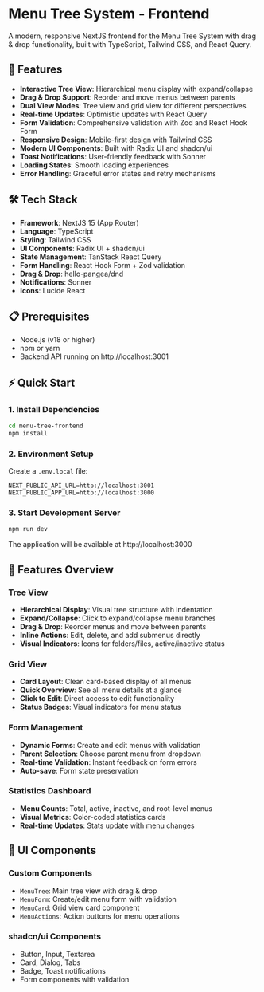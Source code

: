 # Menu Tree System - Frontend

A modern, responsive NextJS frontend for the Menu Tree System with drag & drop functionality, built with TypeScript, Tailwind CSS, and React Query.

## 🚀 Features

- **Interactive Tree View**: Hierarchical menu display with expand/collapse
- **Drag & Drop Support**: Reorder and move menus between parents
- **Dual View Modes**: Tree view and grid view for different perspectives
- **Real-time Updates**: Optimistic updates with React Query
- **Form Validation**: Comprehensive validation with Zod and React Hook Form
- **Responsive Design**: Mobile-first design with Tailwind CSS
- **Modern UI Components**: Built with Radix UI and shadcn/ui
- **Toast Notifications**: User-friendly feedback with Sonner
- **Loading States**: Smooth loading experiences
- **Error Handling**: Graceful error states and retry mechanisms

## 🛠️ Tech Stack

- **Framework**: NextJS 15 (App Router)
- **Language**: TypeScript
- **Styling**: Tailwind CSS
- **UI Components**: Radix UI + shadcn/ui
- **State Management**: TanStack React Query
- **Form Handling**: React Hook Form + Zod validation
- **Drag & Drop**: hello-pangea/dnd
- **Notifications**: Sonner
- **Icons**: Lucide React

## 📋 Prerequisites

- Node.js (v18 or higher)
- npm or yarn
- Backend API running on http://localhost:3001

## ⚡ Quick Start

### 1. Install Dependencies

```bash
cd menu-tree-frontend
npm install
```

### 2. Environment Setup

Create a `.env.local` file:

```env
NEXT_PUBLIC_API_URL=http://localhost:3001
NEXT_PUBLIC_APP_URL=http://localhost:3000
```

### 3. Start Development Server

```bash
npm run dev
```

The application will be available at http://localhost:3000

## 📱 Features Overview

### Tree View
- **Hierarchical Display**: Visual tree structure with indentation
- **Expand/Collapse**: Click to expand/collapse menu branches
- **Drag & Drop**: Reorder menus and move between parents
- **Inline Actions**: Edit, delete, and add submenus directly
- **Visual Indicators**: Icons for folders/files, active/inactive status

### Grid View
- **Card Layout**: Clean card-based display of all menus
- **Quick Overview**: See all menu details at a glance
- **Click to Edit**: Direct access to edit functionality
- **Status Badges**: Visual indicators for menu status

### Form Management
- **Dynamic Forms**: Create and edit menus with validation
- **Parent Selection**: Choose parent menu from dropdown
- **Real-time Validation**: Instant feedback on form errors
- **Auto-save**: Form state preservation

### Statistics Dashboard
- **Menu Counts**: Total, active, inactive, and root-level menus
- **Visual Metrics**: Color-coded statistics cards
- **Real-time Updates**: Stats update with menu changes

## 🎨 UI Components

### Custom Components
- `MenuTree`: Main tree view with drag & drop
- `MenuForm`: Create/edit menu form with validation
- `MenuCard`: Grid view card component
- `MenuActions`: Action buttons for menu operations

### shadcn/ui Components
- Button, Input, Textarea
- Card, Dialog, Tabs
- Badge, Toast notifications
- Form components with validation

##